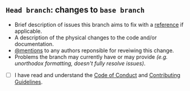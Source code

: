 ## `Head branch`: changes to `base branch`
* Brief description of issues this branch aims to fix with a [reference](https://help.github.com/articles/basic-writing-and-formatting-syntax/#referencing-issues-and-pull-requests) if applicable.
* A description of the physical changes to the code and/or documentation.
* [@mentions](https://help.github.com/articles/basic-writing-and-formatting-syntax/#mentioning-people-and-teams) to any authors reponsible for reveiwing this change.
* Problems the branch may currently have or may provide *(e.g. unorthodox formatting, doesn't fully resolve issues)*.

- [ ] I have read and understand the [Code of Conduct](https://github.com/ThomasFrew/SQLlion/blob/master/CODE_OF_CONDUCT.md) and [Contributing Guidelines](https://github.com/ThomasFrew/SQLlion/blob/master/CONTRIBUTING.md).
